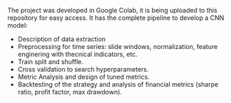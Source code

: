 The project was developed in Google Colab, it is being uploaded to this repository for easy access. It has the complete pipeline to develop a CNN model:
- Description of data extraction
- Preprocessing for time series: slide windows, normalization, feature enginering with thecnical indicators, etc.
- Train split and shuffle.
- Cross validation to search hyperparameters.
- Metric Analysis and design of tuned metrics.
- Backtesting of the strategy and analysis of financial metrics (sharpe ratio, profit factor, max drawdown).
